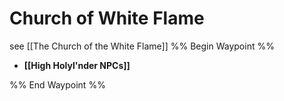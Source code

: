# Church of White Flame
see [[The Church of the White Flame]]
%% Begin Waypoint %%
- **[[High Holyl'nder NPCs]]**

%% End Waypoint %%
